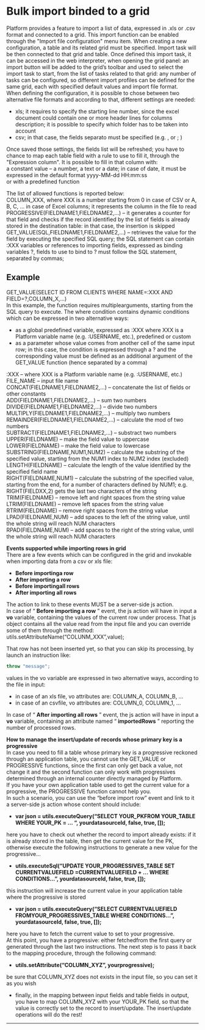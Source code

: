 # Bulk import binded to a grid

Platform provides a feature to import a list of data, expressed in .xls or .csv format and connected to a grid. This import function can be enabled through the "Import file configuration" menu item. When creating a new configuration, a table and its related grid must be specified. Import task will be then connected to that grid and table. Once defined this import task, it can be accessed in the web interpreter, when opening the grid panel: an import button will be added to the grid’s toolbar and used to select the import task to start, from the list of tasks related to that grid: any number of tasks can be configured, so different import profiles can be defined for the same grid, each with specified default values and import file format.  
When defining the configuration, it is possible to chose between two alternative file formats and according to that, different settings are needed:

* xls; it requires to specify the starting line number, since the excel document could contain one or more header lines for columns description; it is possible to specify which folder has to be taken into account
* csv; in that case, the fields separato must be specified \(e.g. , or ; \)

Once saved those settings, the fields list will be refreshed; you have to chance to map each table field with a rule to use to fill it, through the "Expression column". It is possible to fill in that column with:  
a constant value – a number, a text or a date; in case of date, it must be expressed in the default format yyyy-MM-dd HH:mm:ss  
or with a predefined function

The list of allowed functions is reported below:  
COLUMN\_XXX, where XXX is a number starting from 0 in case of CSV or A, B, C, … in case of Excel columns; it represents the column in the file to read  
PROGRESSIVE\(FIELDNAME1,FIELDNAME2,…\) – it generates a counter for that field and checks if the record identified by the list of fields is already stored in the destination table: in that case, the insertion is skipped  
GET\_VALUE\(SQL,FIELDNAME1,FIELDNAME2,…\) – retrieves the value for the field by executing the specified SQL query; the SQL statement can contain :XXX variables or references to importing fields, expressed as binding variables ?, fields to use to bind to ? must follow the SQL statement, separated by commas;

## Example

GET\_VALUE\(SELECT ID FROM CLIENTS WHERE NAME=:XXX AND FIELD=?,COLUMN\_X,…\)  
In this example, the function requires multiplearguments, starting from the SQL query to execute. The where condition contains dynamic conditions which can be expressed in two alternative ways:

* as a global predefined variable, expressed as :XXX where XXX is a Platform variable name \(e.g. :USERNAME, etc.\), predefined or custom
* as a parameter whose value comes from another cell of the same input row; in this case, the condition is expressed through a ? and the corresponding value must be defined as an additional argument of the GET\_VALUE function \(hence separated by a comma\)

:XXX – where XXX is a Platform variable name \(e.g. :USERNAME, etc.\)  
FILE\_NAME – input file name  
CONCAT\(FIELDNAME1,FIELDNAME2,…\) – concatenate the list of fields or other constants  
ADD\(FIELDNAME1,FIELDNAME2,…\) – sum two numbers  
DIVIDE\(FIELDNAME1,FIELDNAME2,…\) – divide two numbers  
MULTIPLY\(FIELDNAME1,FIELDNAME2,…\) – multiply two numbers  
REMAINDER\(FIELDNAME1,FIELDNAME2,…\) – calculate the mod of two numbers  
SUBTRACT\(FIELDNAME1,FIELDNAME2,…\) – substract two numbers  
UPPER\(FIELDNAME\) – make the field value to uppercase  
LOWER\(FIELDNAME\) – make the field value to lowercase  
SUBSTRING\(FIELDNAME,NUM1,NUM2\) – calculate the substring of the specified value, starting from the NUM1 index to NUM2 index \(excluded\)  
LENGTH\(FIELDNAME\) – calculate the length of the value identified by the specified field name  
RIGHT\(FIELDNAME,NUM1\) – calculate the substring of the specified value, starting from the end, for a number of characters defined by NUM1; e.g. RIGHT\(FIELDXX,2\) gets the last two characters of the string  
TRIM\(FIELDNAME\) – remove left and right spaces from the string value  
LTRIM\(FIELDNAME\) – remove left spaces from the string value  
RTRIM\(FIELDNAME\) – remove right spaces from the string value  
LPAD\(FIELDNAME,NUM\) – add spaces to the left of the string value, until the whole string will reach NUM characters  
RPAD\(FIELDNAME,NUM\) – add spaces to the right of the string value, until the whole string will reach NUM characters

**Events supported while importing rows in grid**   
There are a few events which can be configured in the grid and invokable when importing data from a csv or xls file:

* **Before importinga row** 
* **After importing a row** 
* **Before importingall rows** 
* **After importing all rows** 

The action to link to these events MUST be a server-side js action.  
In case of “ **Before importing a row** ” event, the js action will have in input a  **vo**  variable, containing the values of the current row under process. That js object contains all the value read from the input file and you can override some of them through the method:  
utils.setAttributeName\(“COLUNM\_XXX”,value\);

That row has not been inserted yet, so that you can skip its processing, by launch an instruction like:

```js
throw "message";
```

values in the vo variable are expressed in two alternative ways, according to the file in input:

* in case of an xls file, vo attributes are: COLUMN\_A, COLUMN\_B, …
* in case of an csvfile, vo attributes are: COLUMN\_0, COLUMN\_1, …

In case of “ **After importing all rows** ” event, the js action will have in input a  **vo**  variable, containing an attribute named “ **importedRows** ” reporting the number of processed rows.

**How to manage the insert/update of records whose primary key is a progressive**   
In case you need to fill a table whose primary key is a progressive reckoned through an application table, you cannot use the GET\_VALUE or PROGRESSIVE functions, since the first can only get back a value, not change it and the second function can only work with progressives determined through an internal counter directly managed by Platform.  
If you have your own application table used to get the current value for a progressive, the PROGRESSIVE function cannot help you.  
In such a scenario, you can use the “before import row” event and link to it a server-side js action whose content should include:

* **var json = utils.executeQuery\(“SELECT YOUR\_PKFROM YOUR\_TABLE WHERE YOUR\_PK = … “, yourdatasourceId, false, true, \[\]\);** 

here you have to check out whether the record to import already exists: if it is already stored in the table, then get the current value for the PK, otherwise execute the following instructions to generate a new value for the progressive…

* **utils.executeSql\(“UPDATE YOUR\_PROGRESSIVES\_TABLE SET CURRENTVALUEFIELD =CURRENTVALUEFIELD + … WHERE CONDITIONS…”, yourdatasourceId, false, true, \[\]\);** 

this instruction will increase the current value in your application table where the progressive is stored

* **var json = utils.executeQuery\(“SELECT CURRENTVALUEFIELD FROMYOUR\_PROGRESSIVES\_TABLE WHERE CONDITIONS…”, yourdatasourceId, false, true, \[\]\);** 

here you have to fetch the current value to set to your progressive.  
At this point, you have a progressive: either fetchedfrom the first query or generated through the last two instructions. The next step is to pass it back to the mapping procedure, through the following command:

* **utils.setAttribute\(“COLUMN\_XYZ”, yourprogressive\);** 

be sure that COLUMN\_XYZ does not exists in the input file, so you can set it as you wish

* finally, in the mapping between input fields and table fields in output, you have to map COLUMN\_XYZ with your YOUR\_PK field, so that the value is correctly set to the record to insert/update. The insert/update operations will do the rest!

---



